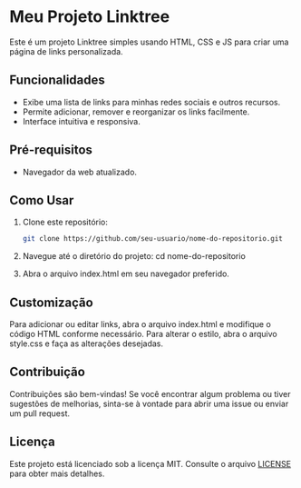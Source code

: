 # Meu Projeto Linktree

Este é um projeto Linktree simples usando HTML, CSS e JS para criar uma página de links personalizada.

## Funcionalidades

- Exibe uma lista de links para minhas redes sociais e outros recursos.
- Permite adicionar, remover e reorganizar os links facilmente.
- Interface intuitiva e responsiva.

## Pré-requisitos

- Navegador da web atualizado.

## Como Usar

1. Clone este repositório:
   ```bash
   git clone https://github.com/seu-usuario/nome-do-repositorio.git
   
2. Navegue até o diretório do projeto:
cd nome-do-repositorio

3. Abra o arquivo index.html em seu navegador preferido.

## Customização
Para adicionar ou editar links, abra o arquivo index.html e modifique o código HTML conforme necessário.
Para alterar o estilo, abra o arquivo style.css e faça as alterações desejadas.

## Contribuição

Contribuições são bem-vindas! Se você encontrar algum problema ou tiver sugestões de melhorias, sinta-se à vontade para abrir uma issue ou enviar um pull request.

## Licença

Este projeto está licenciado sob a licença MIT. Consulte o arquivo [LICENSE](./LICENSE) para obter mais detalhes.
